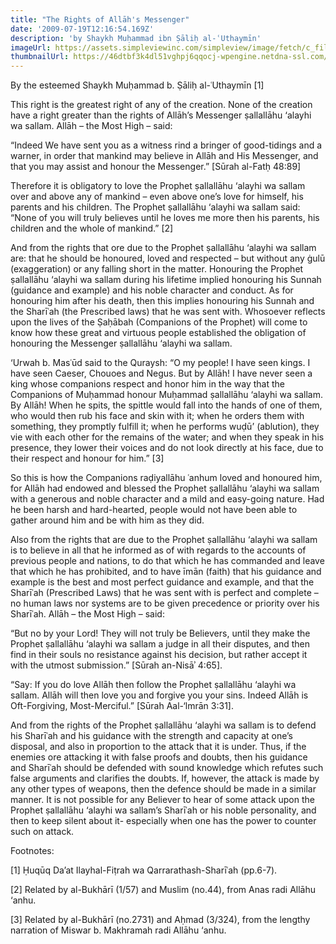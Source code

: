 ```yaml
---
title: "The Rights of Allāh's Messenger"
date: '2009-07-19T12:16:54.169Z'
description: 'by Shaykh Muḥammad ibn Ṣāliḥ al-ʿUthaymīn'
imageUrl: https://assets.simpleviewinc.com/simpleview/image/fetch/c_fill,g_xy_center,h_452,q_75,w_982,x_2754,y_1683/http://res.cloudinary.com/simpleview/image/upload/v1584056331/clients/lanecounty/222_3_11421_jpeg_bf96bdfb-d6ec-415d-b500-896a4c5838f6.jpg
thumbnailUrl: https://46dtbf3k4dl51vghpj6qqocj-wpengine.netdna-ssl.com/wp-content/uploads/elementor/thumbs/12087831523_f5cd69e287_z-624x476-ohsa0jakdoznmzggzawz4brdlgr01ze4ylkvny8hgo.jpg
---
```


By the esteemed Shaykh Muḥammad b. Ṣāliḥ al-ʿUthaymīn [1]

This right is the greatest right of any of the creation. None of the creation have a right greater than the rights of Allāh’s Messenger ṣallallāhu ‘alayhi wa sallam. Allāh – the Most High – said:

“Indeed We have sent you as a witness rind a bringer of good-tidings and a warner, in order that mankind may believe in Allāh and His Messenger, and that you may assist and honour the Messenger.” [Sūrah al-Fatḥ 48:89]

Therefore it is obligatory to love the Prophet ṣallallāhu ‘alayhi wa sallam over and above any of mankind – even above one’s love for himself, his parents and his children. The Prophet ṣallallāhu ‘alayhi wa sallam said: “None of you will truly believes until he loves me more then his parents, his children and the whole of mankind.” [2]

And from the rights that ore due to the Prophet ṣallallāhu ‘alayhi wa sallam are: that he should be honoured, loved and respected – but without any ġulū (exaggeration) or any falling short in the matter. Honouring the Prophet ṣallallāhu ‘alayhi wa sallam during his lifetime implied honouring his Sunnah (guidance and example) and his noble character and conduct. As for honouring him after his death, then this implies honouring his Sunnah and the Sharīʿah (the Prescribed laws) that he was sent with. Whosoever reflects upon the lives of the Ṣaḥābah (Companions of the Prophet) will come to know how these great and virtuous people established the obligation of honouring the Messenger ṣallallāhu ‘alayhi wa sallam.

‘Urwah b. Masʿūd said to the Quraysh: “O my people! I have seen kings. I have seen Caeser, Chouoes and Negus. But by Allāh! I have never seen a king whose companions respect and honor him in the way that the Companions of Muḥammad honour Muḥammad ṣallallāhu ‘alayhi wa sallam. By Allāh! When he spits, the spittle would fall into the hands of one of them, who would then rub his face and skin with it; when he orders them with something, they promptly fulfill it; when he performs wuḍū’ (ablution), they vie with each other for the remains of the water; and when they speak in his presence, they lower their voices and do not look directly at his face, due to their respect and honour for him.” [3]

So this is how the Companions raḍiyallāhu ʿanhum loved and honoured him, for Allāh had endowed and blessed the Prophet ṣallallāhu ‘alayhi wa sallam with a generous and noble character and a mild and easy-going nature. Had he been harsh and hard-hearted, people would not have been able to gather around him and be with him as they did.

Also from the rights that are due to the Prophet ṣallallāhu ‘alayhi wa sallam is to believe in all that he informed as of with regards to the accounts of previous people and nations, to do that which he has commanded and leave that which he has prohibited, and to have īmān (faith) that his guidance and example is the best and most perfect guidance and example, and that the Sharīʿah (Prescribed Laws) that he was sent with is perfect and complete – no human laws nor systems are to be given precedence or priority over his Sharīʿah. Allāh – the Most High – said:

“But no by your Lord! They will not truly be Believers, until they make the Prophet ṣallallāhu ‘alayhi wa sallam a judge in all their disputes, and then find in their souls no resistance against his decision, but rather accept it with the utmost submission.” [Sūrah an-Nisāʾ 4:65].

“Say: If you do love Allāh then follow the Prophet ṣallallāhu ‘alayhi wa sallam. Allāh will then love you and forgive you your sins. Indeed Allāh is Oft-Forgiving, Most-Merciful.” [Sūrah Aal-‘lmrān 3:31].

And from the rights of the Prophet ṣallallāhu ‘alayhi wa sallam is to defend his Sharīʿah and his guidance with the strength and capacity at one’s disposal, and also in proportion to the attack that it is under. Thus, if the enemies ore attacking it with false proofs and doubts, then his guidance and Sharīʿah should be defended with sound knowledge which refutes such false arguments and clarifies the doubts. If, however, the attack is made by any other types of weapons, then the defence should be made in a similar manner. It is not possible for any Believer to hear of some attack upon the Prophet ṣallallāhu ‘alayhi wa sallam’s Sharīʿah or his noble personality, and then to keep silent about it- especially when one has the power to counter such on attack.

Footnotes:

[1] Ḥuqūq Da’at Ilayhal-Fiṭrah wa Qarrarathash-Sharīʿah (pp.6-7).

[2] Related by al-Bukhārī (1/57) and Muslim (no.44), from Anas radi Allāhu ‘anhu.

[3] Related by al-Bukhārī (no.2731) and Aḥmad (3/324), from the lengthy narration of Miswar b. Makhramah radi Allāhu ‘anhu.
